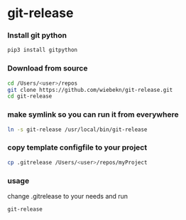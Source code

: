 # git-release

### Install git python
``` bash
pip3 install gitpython
```

### Download from source
``` bash
cd /Users/<user>/repos
git clone https://github.com/wiebekn/git-release.git
cd git-release
```

### make symlink so you can run it from everywhere
``` bash
ln -s git-release /usr/local/bin/git-release
```

### copy template configfile to your project
``` bash
cp .gitrelease /Users/<user>/repos/myProject
```
### usage
change .gitrelease to your needs
and run 
``` bash
git-release
```
